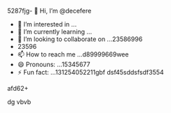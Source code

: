 5287fjg- 👋 Hi, I’m @decefere
- 👀 I’m interested in ...
- 🌱 I’m currently learning ...
- 💞️ I’m looking to collaborate on ...23586996
- 23596
- 📫 How to reach me ...d89999669wee
- 😄 Pronouns: ...15345677
- ⚡ Fun fact: ...131254052211gbf
dsf45sddsfsdf3554
<!---455sdffregfb
decefere/decefere is a ✨ special ✨ repository becausfdse its `RE45ADME.md` (this file) appears on your GitHub profile.
You can click the Preview link to take a look at your changes.
--->afd62+
dg
vbvb
